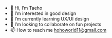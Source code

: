 - 👋 Hi, I’m Taeho
- 👀 I’m interested in good design
- 🌱 I’m currently learning UX/UI design
- 💞️ I’m looking to collaborate on fun projects
- 📫 How to reach me hohoworld11@gmail.com

<!---
teddy-the-steady/teddy-the-steady is a ✨ special ✨ repository because its `README.md` (this file) appears on your GitHub profile.
You can click the Preview link to take a look at your changes.
--->

